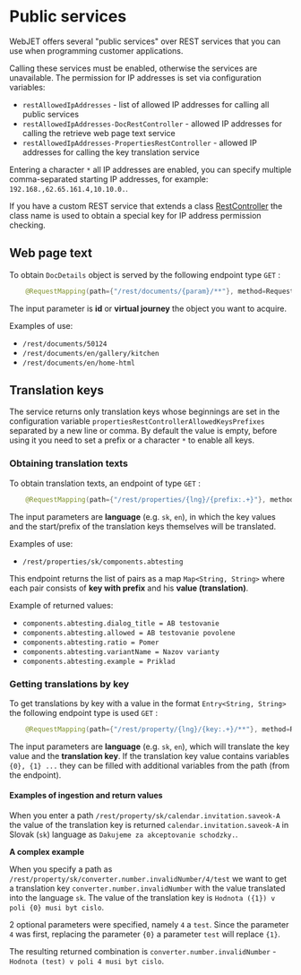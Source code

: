 # Public services

WebJET offers several "public services" over REST services that you can use when programming customer applications.

Calling these services must be enabled, otherwise the services are unavailable. The permission for IP addresses is set via configuration variables:
- `restAllowedIpAddresses` - list of allowed IP addresses for calling all public services
- `restAllowedIpAddresses-DocRestController` - allowed IP addresses for calling the retrieve web page text service
- `restAllowedIpAddresses-PropertiesRestController` - allowed IP addresses for calling the key translation service

Entering a character `*` all IP addresses are enabled, you can specify multiple comma-separated starting IP addresses, for example: `192.168.,62.65.161.4,10.10.0.`.

If you have a custom REST service that extends a class [RestController](../../../../src/webjet8/java/sk/iway/iwcm/rest/RestController.java) the class name is used to obtain a special key for IP address permission checking.

## Web page text

To obtain `DocDetails` object is served by the following endpoint type `GET` :

```java
    @RequestMapping(path={"/rest/documents/{param}/**"}, method=RequestMethod.GET)
```

The input parameter is **id** or **virtual journey** the object you want to acquire.

Examples of use:
- `/rest/documents/50124`
- `/rest/documents/en/gallery/kitchen`
- `/rest/documents/en/home-html`

## Translation keys

The service returns only translation keys whose beginnings are set in the configuration variable `propertiesRestControllerAllowedKeysPrefixes` separated by a new line or comma. By default the value is empty, before using it you need to set a prefix or a character `*` to enable all keys.

### Obtaining translation texts

To obtain translation texts, an endpoint of type `GET` :

```java
    @RequestMapping(path={"/rest/properties/{lng}/{prefix:.+}"}, method=RequestMethod.GET)
```

The input parameters are **language** (e.g. `sk`, `en`), in which the key values and the start/prefix of the translation keys themselves will be translated.

Examples of use:
- `/rest/properties/sk/components.abtesting`

This endpoint returns the list of pairs as a map `Map<String, String>` where each pair consists of **key with prefix** and his **value (translation)**.

Example of returned values:
- `components.abtesting.dialog_title = AB testovanie`
- `components.abtesting.allowed = AB testovanie povolene`
- `components.abtesting.ratio = Pomer`
- `components.abtesting.variantName = Nazov varianty`
- `components.abtesting.example = Priklad`

### Getting translations by key

To get translations by key with a value in the format `Entry<String, String>` the following endpoint type is used `GET` :

```java
    @RequestMapping(path={"/rest/property/{lng}/{key:.+}/**"}, method=RequestMethod.GET)
```

The input parameters are **language** (e.g. `sk`, `en`), which will translate the key value and the **translation key**. If the translation key value contains variables `{0}, {1} ...` they can be filled with additional variables from the path (from the endpoint).

#### Examples of ingestion and return values

When you enter a path `/rest/property/sk/calendar.invitation.saveok-A` the value of the translation key is returned `calendar.invitation.saveok-A` in Slovak (`sk`) language as `Dakujeme za akceptovanie schodzky.`.

**A complex example**

When you specify a path as `/rest/property/sk/converter.number.invalidNumber/4/test` we want to get a translation key `converter.number.invalidNumber` with the value translated into the language `sk`. The value of the translation key is `Hodnota ({1}) v poli {0} musi byt cislo`.

2  optional parameters were specified, namely `4` a `test`. Since the parameter `4` was first, replacing the parameter `{0}` a parameter `test` will replace `{1}`.

The resulting returned combination is `converter.number.invalidNumber` - `Hodnota (test) v poli 4 musi byt cislo`.
